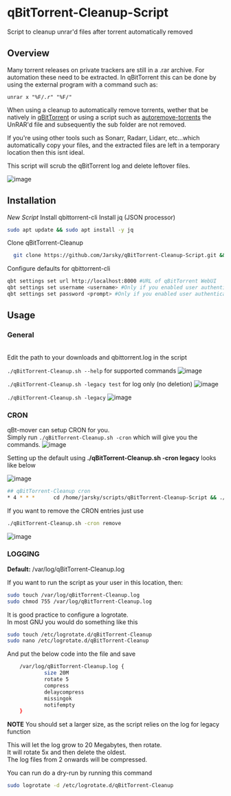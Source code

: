 # qBitTorrent-Cleanup-Script
Script to cleanup unrar'd files after torrent automatically removed



Overview
-------------

Many torrent releases on private trackers are still in a .rar archive. For automation these need to be extracted. In qBitTorrent this can be done by using the external program with a command such as:

<code>unrar x "%F/*.r*" "%F/"</code>

When using a cleanup to automatically remove torrents, wether that be natively in [qBitTorrent](https://www.qbittorrent.org) or using a script such as [autoremove-torrents](https://github.com/jerrymakesjelly/autoremove-torrents) the UnRAR'd file and subsequently the sub folder are not removed.

If you're using other tools such as Sonarr, Radarr, Lidarr, etc...which automatically copy your files, and the extracted files are left in a temporary location then this isnt ideal.

This script will scrub the qBitTorrent log and delete leftover files.

![image](https://user-images.githubusercontent.com/839416/164169490-057b945a-fc38-4c4b-9388-901f31dec32c.png)

Installation
--------------

*New Script*
Install qbittorrent-cli
Install jq (JSON processor)

```bash
sudo apt update && sudo apt install -y jq
```
Clone qBitTorrent-Cleanup 

```bash
  git clone https://github.com/Jarsky/qBitTorrent-Cleanup-Script.git && chmod +x ./qBitTorrent-Cleanup-Script/qBitTorrent-Cleanup.sh
```

Configure defaults for qbittorrent-cli

```bash
qbt settings set url http://localhost:8000 #URL of qBitTorrent WebUI
qbt settings set username <username> #Only if you enabled user authentication
qbt settings set password <prompt> #Only if you enabled user authentication
```
Usage
--------------

### General
<br />
Edit the path to your downloads and qbittorrent.log in the script

`./qBitTorrent-Cleanup.sh --help` for supported commands
![image](https://user-images.githubusercontent.com/839416/213888478-98a670c2-a7c4-4832-b269-b6145d8b6929.png)


`./qBitTorrent-Cleanup.sh -legacy test` for log only (no deletion)
![image](https://user-images.githubusercontent.com/839416/213888450-af1fed66-2287-4a39-8f40-87b657ac5c54.png)


`./qBitTorrent-Cleanup.sh -legacy`
![image](https://user-images.githubusercontent.com/839416/213888378-cdc0f7ac-85b6-4913-a458-add55c50337a.png)




### CRON  
  
qBt-mover can setup CRON for you.  
Simply run `./qBitTorrent-Cleanup.sh -cron` which will give you the commands. 
![image](https://user-images.githubusercontent.com/839416/213888507-b6a4818d-1ab4-4c57-bc29-3cbd196ad441.png)


Setting up the default using **./qBitTorrent-Cleanup.sh -cron legacy** looks like below

![image](https://user-images.githubusercontent.com/839416/213888525-36a4b908-ddbf-4ad3-a489-8d31201f698e.png)

```bash
## qBitTorrent-Cleanup cron
* 4 * * *      cd /home/jarsky/scripts/qBitTorrent-Cleanup-Script && ./qBitTorrent-Cleanup.sh -legacy

```

If you want to remove the CRON entries just use

```bash
./qBitTorrent-Cleanup.sh -cron remove
```
![image](https://user-images.githubusercontent.com/839416/213888542-52335bc1-2b2f-42f7-9a31-7e24b8325df9.png)


### LOGGING

**Default:** /var/log/qBitTorrent-Cleanup.log

If you want to run the script as your user in this location, then:

```bash
sudo touch /var/log/qBitTorrent-Cleanup.log
sudo chmod 755 /var/log/qBitTorrent-Cleanup.log
```


It is good practice to configure a logrotate.  
In most GNU you would do something like this

```bash
sudo touch /etc/logrotate.d/qBitTorrent-Cleanup
sudo nano /etc/logrotate.d/qBitTorrent-Cleanup
```

And put the below code into the file and save

```bash
    /var/log/qBitTorrent-Cleanup.log {
            size 20M
            rotate 5
            compress
            delaycompress
            missingok
            notifempty
    }
```

**NOTE** You should set a larger size, as the script relies on the log for legacy function

This will let the log grow to 20 Megabytes, then rotate.  
It will rotate 5x and then delete the oldest.  
The log files from 2 onwards will be compressed.  

You can run do a dry-run by running this command

```bash
sudo logrotate -d /etc/logrotate.d/qBitTorrent-Cleanup
```
